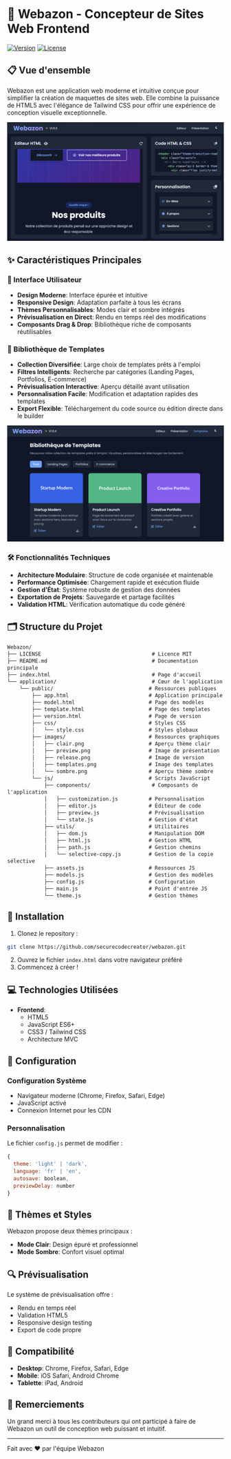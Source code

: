 # 🎨 Webazon - Concepteur de Sites Web Frontend

[![Version](https://img.shields.io/badge/version-1.0.6-blue.svg)](https://github.com/securecodecreator/webazon)
[![License](https://img.shields.io/badge/license-MIT-green.svg)](https://github.com/securecodecreator/webazon/blob/main/LICENSE)

## 📋 Vue d'ensemble

Webazon est une application web moderne et intuitive conçue pour simplifier la création de maquettes de sites web. Elle combine la puissance de HTML5 avec l'élégance de Tailwind CSS pour offrir une expérience de conception visuelle exceptionnelle.

![Aperçu de Webazon](application/public/images/preview.png)

## ✨ Caractéristiques Principales

### 🎯 Interface Utilisateur
- **Design Moderne**: Interface épurée et intuitive
- **Responsive Design**: Adaptation parfaite à tous les écrans
- **Thèmes Personnalisables**: Modes clair et sombre intégrés
- **Prévisualisation en Direct**: Rendu en temps réel des modifications
- **Composants Drag & Drop**: Bibliothèque riche de composants réutilisables

### 🎨 Bibliothèque de Templates
- **Collection Diversifiée**: Large choix de templates prêts à l'emploi
- **Filtres Intelligents**: Recherche par catégories (Landing Pages, Portfolios, E-commerce)
- **Prévisualisation Interactive**: Aperçu détaillé avant utilisation
- **Personnalisation Facile**: Modification et adaptation rapides des templates
- **Export Flexible**: Téléchargement du code source ou édition directe dans le builder

![Aperçu des Templates](application/public/images/templates.png)

### 🛠️ Fonctionnalités Techniques
- **Architecture Modulaire**: Structure de code organisée et maintenable
- **Performance Optimisée**: Chargement rapide et exécution fluide
- **Gestion d'État**: Système robuste de gestion des données
- **Exportation de Projets**: Sauvegarde et partage facilités
- **Validation HTML**: Vérification automatique du code généré

## 🗂️ Structure du Projet

```
Webazon/
├── LICENSE                                    # Licence MIT
├── README.md                                  # Documentation principale
├── index.html                                 # Page d'accueil
└── application/                               # Cœur de l'application
    └── public/                               # Ressources publiques
        ├── app.html                          # Application principale
        ├── model.html                        # Page des modèles
        ├── template.html                     # Page des templates
        ├── version.html                      # Page de version
        ├── css/                              # Styles CSS
        │   └── style.css                     # Styles globaux
        ├── images/                           # Ressources graphiques
        │   ├── clair.png                     # Aperçu thème clair
        │   ├── preview.png                   # Image de présentation
        │   ├── release.png                   # Image de version
        │   ├── templates.png                 # Image des templates
        │   └── sombre.png                    # Aperçu thème sombre
        └── js/                               # Scripts JavaScript
            ├── components/                    # Composants de l'application
            │   ├── customization.js          # Personnalisation
            │   ├── editor.js                 # Éditeur de code
            │   ├── preview.js                # Prévisualisation
            │   └── state.js                  # Gestion d'état
            ├── utils/                        # Utilitaires
            │   ├── dom.js                    # Manipulation DOM
            │   ├── html.js                   # Gestion HTML
            │   ├── path.js                   # Gestion chemins
            │   └── selective-copy.js         # Gestion de la copie sélective
            ├── assets.js                     # Ressources JS
            ├── models.js                     # Gestion des modèles
            ├── config.js                     # Configuration
            ├── main.js                       # Point d'entrée JS
            └── theme.js                      # Gestion thèmes
```

## 🚀 Installation

1. Clonez le repository :
```bash
git clone https://github.com/securecodecreator/webazon.git
```

2. Ouvrez le fichier `index.html` dans votre navigateur préféré
3. Commencez à créer !

## 💻 Technologies Utilisées

- **Frontend**:
  - HTML5
  - JavaScript ES6+
  - CSS3 / Tailwind CSS
  - Architecture MVC

## 🔧 Configuration

### Configuration Système
- Navigateur moderne (Chrome, Firefox, Safari, Edge)
- JavaScript activé
- Connexion Internet pour les CDN

### Personnalisation
Le fichier `config.js` permet de modifier :
```javascript
{
  theme: 'light' | 'dark',
  language: 'fr' | 'en',
  autosave: boolean,
  previewDelay: number
}
```

## 🎨 Thèmes et Styles

Webazon propose deux thèmes principaux :
- **Mode Clair**: Design épuré et professionnel
- **Mode Sombre**: Confort visuel optimal

## 🔍 Prévisualisation

Le système de prévisualisation offre :
- Rendu en temps réel
- Validation HTML5
- Responsive design testing
- Export de code propre

## 📱 Compatibilité

- **Desktop**: Chrome, Firefox, Safari, Edge
- **Mobile**: iOS Safari, Android Chrome
- **Tablette**: iPad, Android

## 🌟 Remerciements

Un grand merci à tous les contributeurs qui ont participé à faire de Webazon un outil de conception web puissant et intuitif.

---

Fait avec ❤️ par l'équipe Webazon 